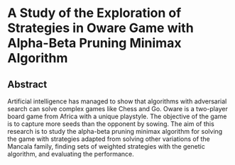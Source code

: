 # A Study of the Exploration of Strategies in Oware Game with Alpha-Beta Pruning Minimax Algorithm

## Abstract
Artificial intelligence has managed to show that algorithms with adversarial search can solve complex games like Chess and Go. Oware is a two-player board game from Africa with a unique playstyle. The objective of the game is to capture more seeds than the opponent by sowing. The aim of this research is to study the alpha-beta pruning minimax algorithm for solving the game with strategies adapted from solving other variations of the Mancala family, finding sets of weighted strategies with the genetic algorithm, and evaluating the performance.
